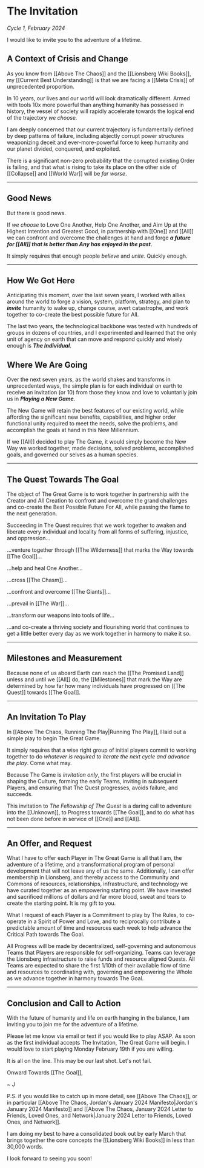 # The Invitation
*Cycle 1, February 2024*

I would like to invite you to the adventure of a lifetime. 

## A Context of Crisis and Change 

As you know from [[Above The Chaos]] and the [[Lionsberg Wiki Books]], my [[Current Best Understanding]] is that we are facing a [[Meta Crisis]] of unprecedented proportion. 

In 10 years, our lives and our world will look dramatically different. Armed with tools 10x more powerful than anything humanity has possessed in history, the vessel of society will rapidly accelerate towards the logical end of the trajectory *we choose.*

I am deeply concerned that our current trajectory is fundamentally defined by deep patterns of failure, including abjectly corrupt power structures weaponizing deceit and ever-more-powerful force to keep humanity and our planet divided, conquered, and exploited. 

There is a significant non-zero probability that the corrupted existing Order is failing, and that what is rising to take its place on the other side of [[Collapse]] and [[World War]] will be *far worse*. 

_____
## Good News 

But there is good news. 

If *we choose* to Love One Another, Help One Another, and Aim Up at the Highest Intention and Greatest Good, in partnership with [[One]] and [[All]] we can confront and overcome the challenges at hand and forge ***a future for [[All]] that is better than Any has enjoyed in the past***. 

It simply requires that enough people *believe* and *unite*. Quickly enough. 

_____
## How We Got Here 

Anticipating this moment, over the last seven years, I worked with allies around the world to forge a vision, system, platform, strategy, and plan to ***invite*** humanity to wake up, change course, avert catastrophe, and work together to co-create the best possible future for All.

The last two years, the technological backbone was tested with hundreds of groups in dozens of countries, and I experimented and learned that the only unit of agency on earth that can move and respond quickly and wisely enough is ***The Individual***. 

## Where We Are Going 

Over the next seven years, as the world shakes and transforms in unprecedented ways, the simple plan is for each individual on earth to receive an invitation (or 10) from those they know and love to voluntarily join us in ***Playing a New Game***. 

The New Game will retain the best features of our existing world, while affording the significant new benefits, capabilities, and higher order functional unity required to meet the needs, solve the problems, and accomplish the goals at hand in this New Millennium. 

If we [[All]] decided to play The Game, it would simply become the New Way we worked together, made decisions, solved problems, accomplished goals, and governed our selves as a human species. 

_____

## The Quest Towards The Goal 

The object of The Great Game is to work together in partnership with the Creator and All Creation to confront and overcome the grand challenges and co-create the Best Possible Future For All, while passing the flame to the next generation. 

Succeeding in The Quest requires that we work together to awaken and liberate every individual and locality from all forms of suffering, injustice, and oppression...

...venture together through [[The Wilderness]] that marks the Way towards [[The Goal]]...

...help and heal One Another... 

...cross [[The Chasm]]... 

...confront and overcome [[The Giants]]... 

...prevail in [[The War]]... 

...transform our weapons into tools of life... 

...and co-create a thriving society and flourishing world that continues to get a little better every day as we work together in harmony to make it so. 

____
## Milestones and Measurement 

Because none of us aboard Earth can reach the [[The Promised Land]] unless and until we [[All]] do, the [[Milestones]] that mark the Way are determined by how far how many individuals have progressed on [[The Quest]] towards [[The Goal]].  

_____
## An Invitation To Play 

In [[Above The Chaos, Running The Play|Running The Play]], I laid out a simple play to begin The Great Game. 

It simply requires that a wise right group of initial players commit to working together to do *whatever is required to iterate the next cycle and advance the play*. Come what may. 

Because The Game is *invitation only*, the first players will be crucial in shaping the Culture, forming the early Teams, inviting in subsequent Players, and ensuring that The Quest progresses, avoids failure, and succeeds. 

This invitation to *The Fellowship of The Quest* is a daring call to adventure into the [[Unknown]], to Progress towards [[The Goal]], and to do what has not been done before in service of [[One]] and [[All]]. 

___
## An Offer, and Request 

What I have to offer each Player in The Great Game is all that I am, the adventure of a lifetime, and a transformational program of personal development that will not leave any of us the same. Additionally, I can offer membership in Lionsberg, and thereby access to the Community and Commons of resources, relationships, infrastructure, and technology we have curated together as an empowering starting point. We have invested and sacrificed millions of dollars and far more blood, sweat and tears to create the starting point. It is my gift to you. 

What I request of each Player is a Commitment to play by The Rules, to co-operate in a Spirit of Power and Love, and to reciprocally contribute a predictable amount of time and resources each week to help advance the Critical Path towards The Goal. 

All Progress will be made by decentralized, self-governing and autonomous Teams that Players are responsible for self-organizing. Teams can leverage the Lionsberg infrastructure to raise funds and resource aligned Quests. All Teams are expected to share the first 1/10th of their available flow of time and resources to coordinating with, governing and empowering the Whole as we advance together in harmony towards The Goal. 

____
## Conclusion and Call to Action

With the future of humanity and life on earth hanging in the balance, I am inviting you to join me for the adventure of a lifetime. 

Please let me know via email or text if you would like to play ASAP. As soon as the first individual accepts The Invitation, The Great Game will begin. I would love to start playing Monday February 19th if you are willing. 

It is all on the line. This may be our last shot. Let's not fail. 

Onward Towards [[The Goal]], 

~ J 

P.S. if you would like to catch up in more detail, see [[Above The Chaos]], or in particular [[Above The Chaos, Jordan's January 2024 Manifesto|Jordan's January 2024 Manifesto]] and [[Above The Chaos, January 2024 Letter to Friends, Loved Ones, and Network|January 2024 Letter to Friends, Loved Ones, and Network]]. 

I am doing my best to have a consolidated book out by early March that brings together the core concepts the [[Lionsberg Wiki Books]] in less than 30,000 words. 

I look forward to seeing you soon! 